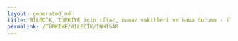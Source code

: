 ```yaml
---
layout: generated_md
title: BİLECİK, TÜRKİYE için iftar, namaz vakitleri ve hava durumu - ilçe/eyalet seç
permalink: /TÜRKİYE/BİLECİK/İNHİSAR
---
```


<script type="text/javascript">
  var country = TÜRKİYE;
  var city = BİLECİK;
  var state = İNHİSAR;
  var lat = 72;
  var lon = 21;
</script>
